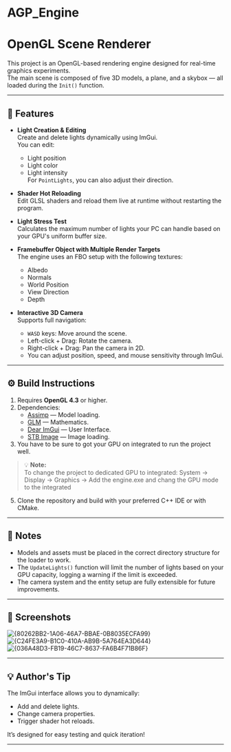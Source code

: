 # AGP_Engine
# OpenGL Scene Renderer

This project is an OpenGL-based rendering engine designed for real-time graphics experiments.  
The main scene is composed of five 3D models, a plane, and a skybox — all loaded during the `Init()` function.

---

## 🎯 Features

- **Light Creation & Editing**  
  Create and delete lights dynamically using ImGui.  
  You can edit:
  - Light position
  - Light color
  - Light intensity  
  For `PointLights`, you can also adjust their direction.

- **Shader Hot Reloading**  
  Edit GLSL shaders and reload them live at runtime without restarting the program.

- **Light Stress Test**  
  Calculates the maximum number of lights your PC can handle based on your GPU's uniform buffer size.

- **Framebuffer Object with Multiple Render Targets**  
  The engine uses an FBO setup with the following textures:
  - Albedo
  - Normals
  - World Position
  - View Direction
  - Depth

- **Interactive 3D Camera**  
  Supports full navigation:
  - `WASD` keys: Move around the scene.
  - Left-click + Drag: Rotate the camera.
  - Right-click + Drag: Pan the camera in 2D.
  - You can adjust position, speed, and mouse sensitivity through ImGui.

---

## ⚙️ Build Instructions

1. Requires **OpenGL 4.3** or higher.
2. Dependencies:
   - [Assimp](https://www.assimp.org/) — Model loading.
   - [GLM](https://github.com/g-truc/glm) — Mathematics.
   - [Dear ImGui](https://github.com/ocornut/imgui) — User Interface.
   - [STB Image](https://github.com/nothings/stb) — Image loading.
3. You have to be sure to got your GPU on integrated to run the project well.

> 💡 **Note:**  
> To change the project to dedicated GPU to integrated:
> System -> Display -> Graphics -> Add the engine.exe and chang the GPU mode to the integrated


5. Clone the repository and build with your preferred C++ IDE or with CMake.

---

## 🧠 Notes

- Models and assets must be placed in the correct directory structure for the loader to work.
- The `UpdateLights()` function will limit the number of lights based on your GPU capacity, logging a warning if the limit is exceeded.
- The camera system and the entity setup are fully extensible for future improvements.

---

## 📸 Screenshots

![{80262BB2-1A06-46A7-BBAE-0B8035ECFA99}](https://github.com/user-attachments/assets/3c80fd53-84d1-4c7c-bbd8-3fe556ee3b2e)
![{C24FE3A9-B1C0-410A-AB9B-5A764EA3D644}](https://github.com/user-attachments/assets/5f13eb11-528b-468d-a2b9-8f8549f1cf10)
![{036A48D3-FB19-46C7-8637-FA6B4F71B86F}](https://github.com/user-attachments/assets/c398d404-1b93-4dc3-9e6b-560e6a7e1696)

---

## 💡 Author's Tip

The ImGui interface allows you to dynamically:
- Add and delete lights.
- Change camera properties.
- Trigger shader hot reloads.

It’s designed for easy testing and quick iteration!

---

